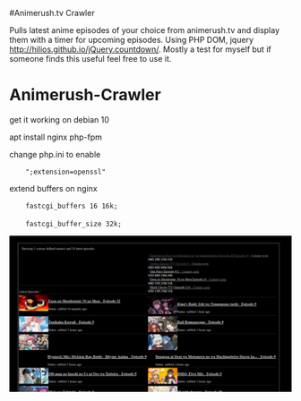 #Animerush.tv Crawler

Pulls latest anime episodes of your choice from animerush.tv and display them with a timer for upcoming episodes. Using PHP DOM, jquery http://hilios.github.io/jQuery.countdown/. Mostly a test for myself but if someone finds this useful feel free to use it.

# Animerush-Crawler



get it working on debian 10


apt install nginx php-fpm


change php.ini to enable

        ";extension=openssl"
        
        
extend buffers on nginx

        fastcgi_buffers 16 16k;
        
        fastcgi_buffer_size 32k;

![picture](https://github.com/trite2k3/Animerush-Crawler/blob/master/Capture.PNG)
